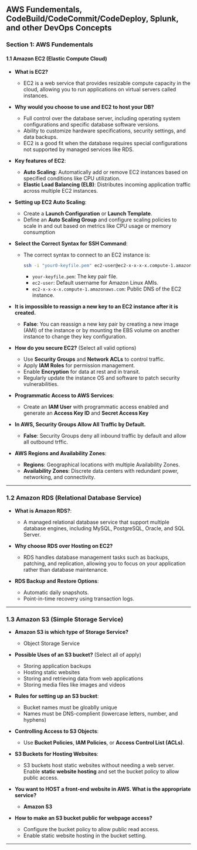 ## AWS Fundementals, CodeBuild/CodeCommit/CodeDeploy, Splunk, and other DevOps Concepts

### **Section 1: AWS Fundementals**

#### 1.1 **Amazon EC2 (Elastic Compute Cloud)**

- **What is EC2?**
    - EC2 is a web service that provides resizable compute capacity in the cloud, allowing you to run applications on virtual servers called instances.

- **Why would you choose to use and EC2 to host your DB?**
    - Full control over the database server, including operating system configurations and specific database software versions.
    - Ability to customize hardware specifications, security settings, and data backups.
    - EC2 is a good fit when the database requires special configurations not supported by managed services like RDS.

- **Key features of EC2**:
    - **Auto Scaling**: Automatically add or remove EC2 instances based on specified conditions like CPU utilization.
    - **Elastic Load Balancing (ELB)**: Distributes incoming application traffic across multiple EC2 instances.

- **Setting up EC2 Auto Scaling**:
    - Create a **Launch Configuration** or **Launch Template**.
    - Define an **Auto Scaling Group** and configure scaling policies to scale in and out based on metrics like CPU usage or memory consumption

- **Select the Correct Syntax for SSH Command**:
    - The correct syntax to connect to an EC2 instance is:
        ```bash
        ssh -i "your0-keyfile.pem" ec2-user@ec2-x-x-x-x.compute-1.amazonaws.com
        ```
        - `your-keyfile.pem`: The key pair file.
        - `ec2-user`: Default username for Amazon Linux AMIs.
        - `ec2-x-x-x-x.compute-1.amazonaws.com`: Public DNS of the EC2 instance.

- **It is impossible to reassign a new key to an EC2 instance after it is created.**
    - **False**: You can reassign a new key pair by creating a new image (AMI) of the instance or by mounting the EBS volume on another instance to change they key configuration.

- **How do you secure EC2?** (Select all valid options)
    - Use **Security Groups** and **Network ACLs** to control traffic.
    - Apply **IAM Roles** for permission management.
    - Enable **Encryption** for data at rest and in transit.
    - Regularly update the instance OS and software to patch security vulnerabilities.

- **Programmatic Access to AWS Services**:
    - Create an **IAM User** with programmatic access enabled and generate an **Access Key ID** and **Secret Access Key**

- **In AWS, Security Groups Allow All Traffic by Default.**
    - **False**: Security Groups deny all inbound traffic by default and allow all outbound trffic.

- **AWS Regions and Availability Zones**:
    - **Regions**: Geographical locations with multiple Availability Zones.
    - **Availability Zones**: Discrete data centers with redundant power, networking, and connectivity.

---

### 1.2 **Amazon RDS (Relational Database Service)**

- **What is Amazon RDS?**:
    - A managed relational database service that support multiple database engines, including MySQL, PostgreSQL, Oracle, and SQL Server.

- **Why choose RDS over Hosting on EC2?**
    - RDS handles database management tasks such as backups, patching, and replication, allowing you to focus on your application rather than database maintenance.

- **RDS Backup and Restore Options**:
    - Automatic daily snapshots.
    - Point-in-time recovery using transaction logs.

---

### 1.3 **Amazon S3 (Simple Storage Service)**

- **Amazon S3 is which type of Storage Service?**
    - Object Storage Service

- **Possible Uses of an S3 bucket?** (Select all of apply)
    - Storing application backups
    - Hosting static websites
    - Storing and retrieving data from web applications
    - Storing media files like images and videos

- **Rules for setting up an S3 bucket**:
    - Bucket names must be gloablly unique
    - Names must be DNS-complient (lowercase letters, number, and hyphens)

- **Controlling Access to S3 Objects**:
    - Use **Bucket Policies**, **IAM Policies**, or **Access Control List (ACLs)**.

- **S3 Buckets for Hosting Websites**:
    - S3 buckets host static websites without needing a web server. Enable **static website hosting** and set the bucket policy to allow public access.

- **You want to HOST a front-end website in AWS. What is the appropriate service?**
    - **Amazon S3**

- **How to make an S3 bucket public for webpage access?**
    - Configure the bucket policy to allow public read access.
    - Enable static website hosting in the bucket setting. 

---